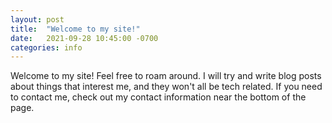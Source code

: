 ```yaml
---
layout: post
title:  "Welcome to my site!"
date:   2021-09-28 10:45:00 -0700
categories: info
---
```

Welcome to my site! Feel free to roam around. I will try and write blog posts about things that interest me, and they won't all be tech related. If you need to contact me, check out my contact information near the bottom of the page.